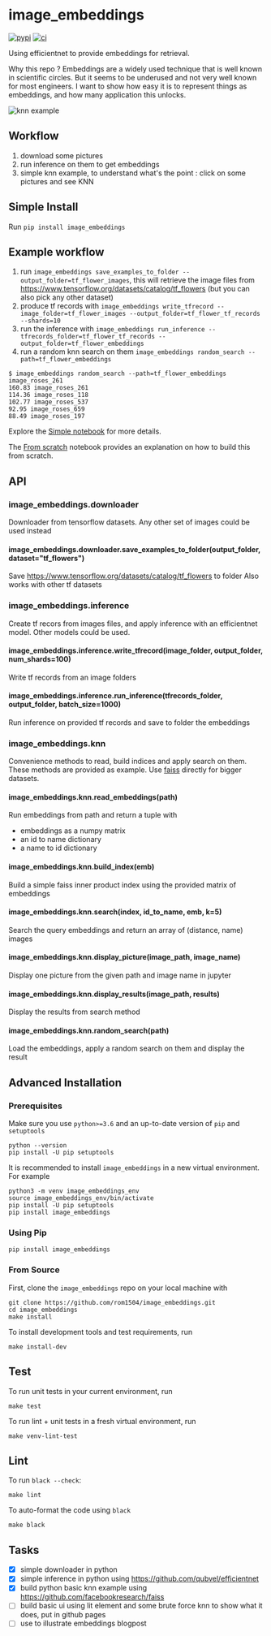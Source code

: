 # image_embeddings
[![pypi](https://img.shields.io/pypi/v/image_embeddings.svg)](https://pypi.python.org/pypi/image_embeddings)
[![ci](https://github.com/rom1504/image_embeddings/workflows/Continuous%20integration/badge.svg)](https://github.com/rom1504/image_embeddings/actions?query=workflow%3A%22Continuous+integration%22)


Using efficientnet to provide embeddings for retrieval.

Why this repo ? Embeddings are a widely used technique that is well known in scientific circles. But it seems to be underused and not very well known for most engineers. I want to show how easy it is to represent things as embeddings, and how many application this unlocks.

![knn example](knn_example.png)

## Workflow
1. download some pictures
2. run inference on them to get embeddings
3. simple knn example, to understand what's the point : click on some pictures and see KNN

## Simple Install

Run `pip install image_embeddings`

## Example workflow

1. run `image_embeddings save_examples_to_folder --output_folder=tf_flower_images`, this will retrieve the image files from https://www.tensorflow.org/datasets/catalog/tf_flowers (but you can also pick any other dataset)
2. produce tf records with `image_embeddings write_tfrecord --image_folder=tf_flower_images --output_folder=tf_flower_tf_records --shards=10`
3. run the inference with `image_embeddings run_inference --tfrecords_folder=tf_flower_tf_records --output_folder=tf_flower_embeddings`
4. run a random knn search on them `image_embeddings random_search --path=tf_flower_embeddings`

```
$ image_embeddings random_search --path=tf_flower_embeddings
image_roses_261
160.83 image_roses_261
114.36 image_roses_118
102.77 image_roses_537
92.95 image_roses_659
88.49 image_roses_197
```

Explore the [Simple notebook](notebooks/using_the_lib.ipynb) for more details.

The [From scratch](notebooks/from_scratch.ipynb) notebook provides an explanation on how to build this from scratch.

## API

### image_embeddings.downloader

Downloader from tensorflow datasets. Any other set of images could be used instead

#### image_embeddings.downloader.save_examples_to_folder(output_folder, dataset="tf_flowers")

Save https://www.tensorflow.org/datasets/catalog/tf_flowers to folder
Also works with other tf datasets

### image_embeddings.inference

Create tf recors from images files, and apply inference with an efficientnet model. Other models could be used.

#### image_embeddings.inference.write_tfrecord(image_folder, output_folder, num_shards=100)

Write tf records from an image folders

#### image_embeddings.inference.run_inference(tfrecords_folder, output_folder, batch_size=1000)

Run inference on provided tf records and save to folder the embeddings

### image_embeddings.knn

Convenience methods to read, build indices and apply search on them. These methods are provided as example.
Use [faiss](https://github.com/facebookresearch/faiss) directly for bigger datasets.

#### image_embeddings.knn.read_embeddings(path)

Run embeddings from path and return a tuple with 
* embeddings as a numpy matrix
* an id to name dictionary
* a name to id dictionary

#### image_embeddings.knn.build_index(emb)

Build a simple faiss inner product index using the provided matrix of embeddings

#### image_embeddings.knn.search(index, id_to_name, emb, k=5)

Search the query embeddings and return an array of (distance, name) images

#### image_embeddings.knn.display_picture(image_path, image_name)

Display one picture from the given path and image name in jupyter

#### image_embeddings.knn.display_results(image_path, results)

Display the results from search method

#### image_embeddings.knn.random_search(path)

Load the embeddings, apply a random search on them and display the result

## Advanced Installation

### Prerequisites

Make sure you use `python>=3.6` and an up-to-date version of `pip` and
`setuptools`

    python --version
    pip install -U pip setuptools

It is recommended to install `image_embeddings` in a new virtual environment. For
example

    python3 -m venv image_embeddings_env
    source image_embeddings_env/bin/activate
    pip install -U pip setuptools
    pip install image_embeddings

### Using Pip

    pip install image_embeddings

### From Source

First, clone the `image_embeddings` repo on your local machine with

    git clone https://github.com/rom1504/image_embeddings.git
    cd image_embeddings
    make install

To install development tools and test requirements, run

    make install-dev

## Test

To run unit tests in your current environment, run

    make test

To run lint + unit tests in a fresh virtual environment,
run

    make venv-lint-test

## Lint

To run `black --check`:

    make lint

To auto-format the code using `black`

    make black

## Tasks

* [x] simple downloader in python
* [x] simple inference in python using https://github.com/qubvel/efficientnet
* [x] build python basic knn example using https://github.com/facebookresearch/faiss
* [ ] build basic ui using lit element and some brute force knn to show what it does, put in github pages
* [ ] use to illustrate embeddings blogpost
